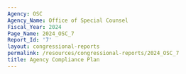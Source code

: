 ```yaml
---
Agency: OSC
Agency_Name: Office of Special Counsel
Fiscal_Year: 2024
Page_Name: 2024_OSC_7
Report_Id: '7'
layout: congressional-reports
permalink: /resources/congressional-reports/2024_OSC_7
title: Agency Compliance Plan
---
```

